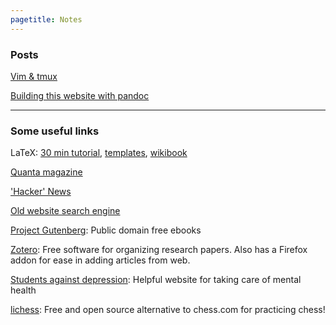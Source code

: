 ```yaml
---
pagetitle: Notes
---
```


### Posts

[Vim & tmux](notes-vimtmux.html)

[Building this website with pandoc](notes-making-website.html)

---


### Some useful links

LaTeX: [30 min tutorial](https://www.overleaf.com/learn/latex/Learn_LaTeX_in_30_minutes), [templates](http://www.latextemplates.com/), [wikibook](https://en.wikibooks.org/wiki/LaTeX/)

[Quanta magazine](https://www.quantamagazine.org/)

['Hacker' News](https://news.ycombinator.com/)

[Old website search engine](https://wiby.me/ )

[Project Gutenberg](https://www.gutenberg.org/): Public domain free ebooks

[Zotero](https://www.zotero.org/): Free software for organizing research papers. Also has a Firefox addon for ease in adding articles from web.

[Students against depression](https://www.studentsagainstdepression.org/): Helpful website for taking care of mental health

[lichess](https://lichess.org/): Free and open source alternative to chess.com for practicing chess!

